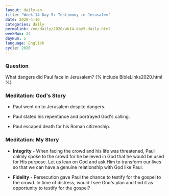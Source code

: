 ```yaml
---
layout: daily-en
title: "Week 14 Day 5: Testimony in Jerusalem"
date: 2020-4-10 
categories: daily
permalink: /en/daily/2020/wk14-day5-daily.html
weekNum: 14
dayNum: 5
language: English
cycle: 2020
---
```

### Question     
What dangers did Paul face in Jerusalem?
{% include BibleLinks2020.html %} 

### Meditation: God's Story   
+ Paul went on to Jerusalem despite dangers. 

+ Paul stated his repentance and portrayed God's calling. 

+ Paul escaped death for his Roman citizenship. 

### Meditation: My Story   
+ **Integrity** - When facing the crowd and his life was threatened, Paul calmly spoke to the crowd for he believed in God that he would be used for His purpose. Let us lean on God and ask Him to transform our lives so that we can have a genuine relationship with God like Paul. 

+ **Fidelity** - Persecution gave Paul the chance to testify for the gospel to the crowd. In time of distress, would I see God's plan and find it as opportunity to testify for the gospel? 
